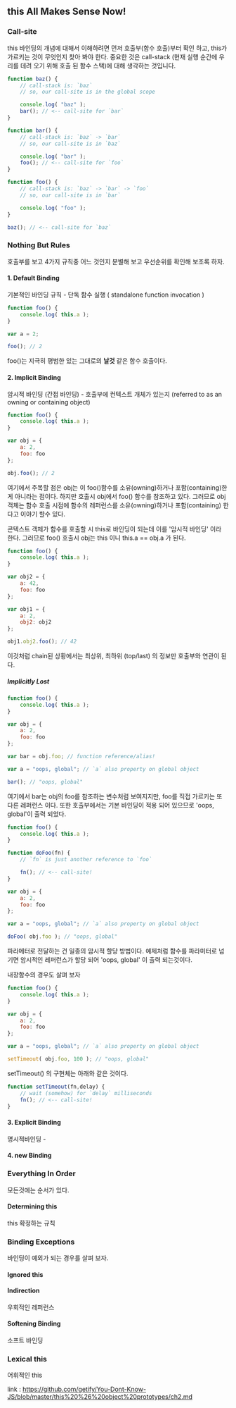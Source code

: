 ## this All Makes Sense Now!

### Call-site

this 바인딩의 개념에 대해서 이해하려면 먼저 호출부(함수 호출)부터 확인 하고, this가 가르키는 것이 무엇인지 찾아 봐야 한다.
중요한 것은 call-stack (현재 실행 순간에 우리를 데려 오기 위해 호출 된 함수 스택)에 대해 생각하는 것입니다.

```javascript
function baz() {
    // call-stack is: `baz`
    // so, our call-site is in the global scope

    console.log( "baz" );
    bar(); // <-- call-site for `bar`
}

function bar() {
    // call-stack is: `baz` -> `bar`
    // so, our call-site is in `baz`

    console.log( "bar" );
    foo(); // <-- call-site for `foo`
}

function foo() {
    // call-stack is: `baz` -> `bar` -> `foo`
    // so, our call-site is in `bar`

    console.log( "foo" );
}

baz(); // <-- call-site for `baz`
```

### Nothing But Rules

호출부를 보고 4가지 규칙중 어느 것인지 분별해 보고 우선순위를 확인해 보조록 하자.

#### 1. Default Binding
기본적인 바인딩 규칙 - 단독 함수 실행 ( standalone function invocation )

```javascript
function foo() {
    console.log( this.a );
}

var a = 2;

foo(); // 2
```

foo()는 지극히 평범한 있는 그대로의 **날것** 같은 함수 호출이다.

#### 2. Implicit Binding

암시적 바인딩 (간접 바인딩) - 호출부에 컨텍스트 개체가 있는지
(referred to as an owning or containing object)

```javascript
function foo() {
    console.log( this.a );
}

var obj = {
    a: 2,
    foo: foo
};

obj.foo(); // 2
```

여기에서 주목할 점은 obj는 이 foo()함수를 소유(owning)하거나 포함(containing)한게 아니라는 점이다.
하지만 호출시 obj에서 foo() 함수를 참조하고 있다.
그러므로 obj객체는 함수 호출 시점에 함수의 레퍼런스를 소유(owning)하거나 포함(containing) 한다고 이야기 할수 있다.

콘텍스트 객체가 함수를 호출할 시 this로 바인딩이 되는데 이를 '암시적 바인딩' 이라 한다.
그러므로 foo() 호출시 obj는 this 이니 this.a == obj.a 가 된다.

```javascript
function foo() {
    console.log( this.a );
}

var obj2 = {
    a: 42,
    foo: foo
};

var obj1 = {
    a: 2,
    obj2: obj2
};

obj1.obj2.foo(); // 42
```
이것처럼 chain된 상황에서는 최상위, 최하위 (top/last) 의 정보만 호출부와 연관이 된다.

##### Implicitly Lost

```javascript
function foo() {
    console.log( this.a );
}

var obj = {
    a: 2,
    foo: foo
};

var bar = obj.foo; // function reference/alias!

var a = "oops, global"; // `a` also property on global object

bar(); // "oops, global"
```

여기에서 bar는 obj의 foo를 참조하는 변수처럼 보여지지만, foo를 직접 가르키는 또 다른 레퍼런스 이다.
또한 호출부에서는 기본 바인딩이 적용 되어 있으므로 'oops, global'이 출력 되었다.

```javascript
function foo() {
    console.log( this.a );
}

function doFoo(fn) {
    // `fn` is just another reference to `foo`

    fn(); // <-- call-site!
}

var obj = {
    a: 2,
    foo: foo
};

var a = "oops, global"; // `a` also property on global object

doFoo( obj.foo ); // "oops, global"
```

파라메터로 전달하는 건 일종의 암시적 할당 방법이다.
예제처럼 함수를 파라미터로 넘기면 암시적인 레퍼런스가 할당 되어 'oops, global' 이 출력 되는것이다.

내장함수의 경우도 살펴 보자

```javascript
function foo() {
    console.log( this.a );
}

var obj = {
    a: 2,
    foo: foo
};

var a = "oops, global"; // `a` also property on global object

setTimeout( obj.foo, 100 ); // "oops, global"

```

setTimeout() 의 구현체는 아래와 같은 것이다.

```javascript
function setTimeout(fn,delay) {
    // wait (somehow) for `delay` milliseconds
    fn(); // <-- call-site!
}
```

#### 3. Explicit Binding

명시적바인딩 -


#### 4. new Binding


### Everything In Order

모든것에는 순서가 있다.

#### Determining this

this 확정하는 규칙

### Binding Exceptions

바인딩이 예외가 되는 경우를 살펴 보자.

#### Ignored this

#### Indirection

우회적인 레퍼런스

#### Softening Binding

소프트 바인딩

### Lexical this

어휘적인 this


link : https://github.com/getify/You-Dont-Know-JS/blob/master/this%20%26%20object%20prototypes/ch2.md
